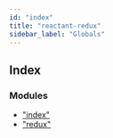 ```yaml
---
id: "index"
title: "reactant-redux"
sidebar_label: "Globals"
---
```


## Index

### Modules

* ["index"](modules/_index_.md)
* ["redux"](modules/_redux_.md)
